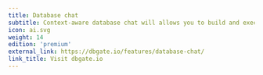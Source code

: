 ```yaml
---
title: Database chat
subtitle: Context-aware database chat will allows you to build and execute SQL queries
icon: ai.svg
weight: 14
edition: 'premium'
external_link: https://dbgate.io/features/database-chat/
link_title: Visit dbgate.io
---
```

